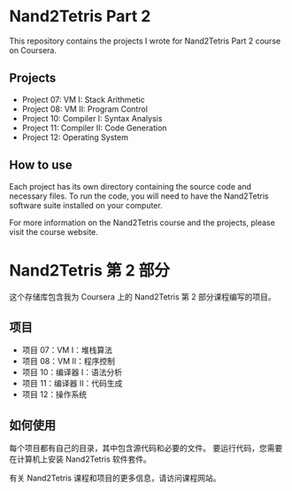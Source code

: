 # Nand2Tetris Part 2

This repository contains the projects I wrote for Nand2Tetris Part 2 course on Coursera.

## Projects
- Project 07: VM I: Stack Arithmetic
- Project 08: VM II: Program Control
- Project 10: Compiler I: Syntax Analysis
- Project 11: Compiler II: Code Generation
- Project 12: Operating System

## How to use
Each project has its own directory containing the source code and necessary files. To run the code, you will need to have the Nand2Tetris software suite installed on your computer.

For more information on the Nand2Tetris course and the projects, please visit the course website.

# Nand2Tetris 第 2 部分

这个存储库包含我为 Coursera 上的 Nand2Tetris 第 2 部分课程编写的项目。

## 项目
- 项目 07：VM I：堆栈算法
- 项目 08：VM II：程序控制
- 项目 10：编译器 I：语法分析
- 项目 11：编译器 II：代码生成
- 项目 12：操作系统

## 如何使用
每个项目都有自己的目录，其中包含源代码和必要的文件。 要运行代码，您需要在计算机上安装 Nand2Tetris 软件套件。

有关 Nand2Tetris 课程和项目的更多信息，请访问课程网站。
